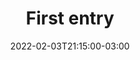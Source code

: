 ---
title: First entry
date: 2022-02-03T21:15:00-03:00
authors:
  - admin
tags:
  - Test
  - Hugo Blox
  - Markdown
  - YAML
---